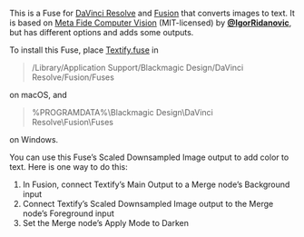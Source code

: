 This is a Fuse for
[DaVinci Resolve](https://www.blackmagicdesign.com/products/davinciresolve)
and [Fusion](https://www.blackmagicdesign.com/products/fusion/)
that converts images to text. It is based on
[Meta Fide Computer Vision](https://www.metafide.com/?product=computer-vision)
(MIT-licensed) by [**@IgorRidanovic**](https://github.com/IgorRidanovic), but
has different options and adds some outputs.

To install this Fuse, place [Textify.fuse](Textify.fuse) in

> /Library/Application Support/Blackmagic Design/DaVinci Resolve/Fusion/Fuses

on macOS, and

> %PROGRAMDATA%\Blackmagic Design\DaVinci Resolve\Fusion\Fuses

on Windows.

You can use this Fuse’s Scaled Downsampled Image output to add color to text.
Here is one way to do this:
1. In Fusion, connect Textify’s Main Output to a Merge node’s Background input
2. Connect Textify’s Scaled Downsampled Image output to the Merge node’s
   Foreground input
3. Set the Merge node’s Apply Mode to Darken

